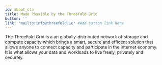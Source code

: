 ```yaml
---
id: about_cta
title: Made Possible by the ThreeFold Grid
button: ''
link: 'mailto:info@threefold.io' #Add button link here
---
```


The ThreeFold Grid is a an globally-distributed network of storage and compute capacity which brings a smart, secure and efficent solution that allows anyone to connect capacity and participate in the internet economy. 
It is what allows your data and workloads to live freely, privately and securely.